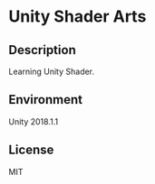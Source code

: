 # Unity Shader Arts

## Description
Learning Unity Shader.

## Environment
Unity 2018.1.1

## License
MIT
